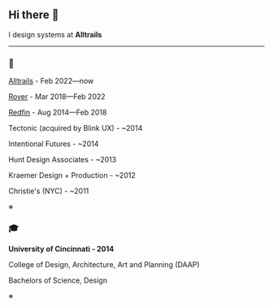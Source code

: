 ## Hi there 👋   

I design systems at **Alltrails**

---

### 🎨  
[Alltrails](https://github.com/alltrails) - Feb 2022—now

[Rover](https://github.com/roverdotcom) - Mar 2018—Feb 2022

[Redfin](https://github.com/redfin) - Aug 2014—Feb 2018

Tectonic (acquired by Blink UX) - ~2014

Intentional Futures - ~2014

Hunt Design Associates - ~2013

Kraemer Design + Production - ~2012

Christie's (NYC) - ~2011

※

### 🎓  
**University of Cincinnati - 2014**

College of Design, Architecture, Art and Planning (DAAP)

Bachelors of Science, Design

※
